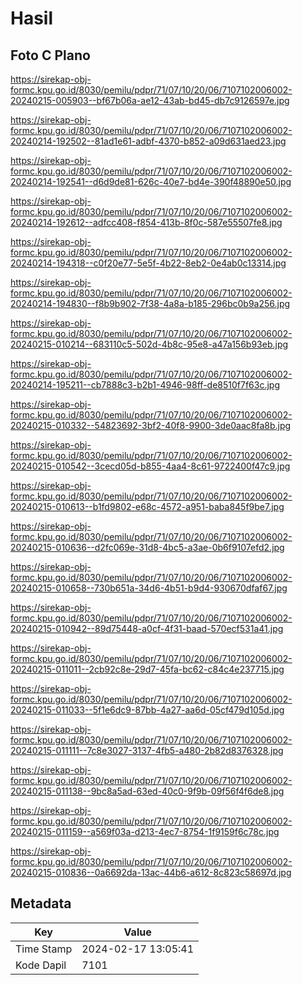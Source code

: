 # Hasil

## Foto C Plano

https://sirekap-obj-formc.kpu.go.id/8030/pemilu/pdpr/71/07/10/20/06/7107102006002-20240215-005903--bf67b06a-ae12-43ab-bd45-db7c9126597e.jpg

https://sirekap-obj-formc.kpu.go.id/8030/pemilu/pdpr/71/07/10/20/06/7107102006002-20240214-192502--81ad1e61-adbf-4370-b852-a09d631aed23.jpg

https://sirekap-obj-formc.kpu.go.id/8030/pemilu/pdpr/71/07/10/20/06/7107102006002-20240214-192541--d6d9de81-626c-40e7-bd4e-390f48890e50.jpg

https://sirekap-obj-formc.kpu.go.id/8030/pemilu/pdpr/71/07/10/20/06/7107102006002-20240214-192612--adfcc408-f854-413b-8f0c-587e55507fe8.jpg

https://sirekap-obj-formc.kpu.go.id/8030/pemilu/pdpr/71/07/10/20/06/7107102006002-20240214-194318--c0f20e77-5e5f-4b22-8eb2-0e4ab0c13314.jpg

https://sirekap-obj-formc.kpu.go.id/8030/pemilu/pdpr/71/07/10/20/06/7107102006002-20240214-194830--f8b9b902-7f38-4a8a-b185-296bc0b9a256.jpg

https://sirekap-obj-formc.kpu.go.id/8030/pemilu/pdpr/71/07/10/20/06/7107102006002-20240215-010214--683110c5-502d-4b8c-95e8-a47a156b93eb.jpg

https://sirekap-obj-formc.kpu.go.id/8030/pemilu/pdpr/71/07/10/20/06/7107102006002-20240214-195211--cb7888c3-b2b1-4946-98ff-de8510f7f63c.jpg

https://sirekap-obj-formc.kpu.go.id/8030/pemilu/pdpr/71/07/10/20/06/7107102006002-20240215-010332--54823692-3bf2-40f8-9900-3de0aac8fa8b.jpg

https://sirekap-obj-formc.kpu.go.id/8030/pemilu/pdpr/71/07/10/20/06/7107102006002-20240215-010542--3cecd05d-b855-4aa4-8c61-9722400f47c9.jpg

https://sirekap-obj-formc.kpu.go.id/8030/pemilu/pdpr/71/07/10/20/06/7107102006002-20240215-010613--b1fd9802-e68c-4572-a951-baba845f9be7.jpg

https://sirekap-obj-formc.kpu.go.id/8030/pemilu/pdpr/71/07/10/20/06/7107102006002-20240215-010636--d2fc069e-31d8-4bc5-a3ae-0b6f9107efd2.jpg

https://sirekap-obj-formc.kpu.go.id/8030/pemilu/pdpr/71/07/10/20/06/7107102006002-20240215-010658--730b651a-34d6-4b51-b9d4-930670dfaf67.jpg

https://sirekap-obj-formc.kpu.go.id/8030/pemilu/pdpr/71/07/10/20/06/7107102006002-20240215-010942--89d75448-a0cf-4f31-baad-570ecf531a41.jpg

https://sirekap-obj-formc.kpu.go.id/8030/pemilu/pdpr/71/07/10/20/06/7107102006002-20240215-011011--2cb92c8e-29d7-45fa-bc62-c84c4e237715.jpg

https://sirekap-obj-formc.kpu.go.id/8030/pemilu/pdpr/71/07/10/20/06/7107102006002-20240215-011033--5f1e6dc9-87bb-4a27-aa6d-05cf479d105d.jpg

https://sirekap-obj-formc.kpu.go.id/8030/pemilu/pdpr/71/07/10/20/06/7107102006002-20240215-011111--7c8e3027-3137-4fb5-a480-2b82d8376328.jpg

https://sirekap-obj-formc.kpu.go.id/8030/pemilu/pdpr/71/07/10/20/06/7107102006002-20240215-011138--9bc8a5ad-63ed-40c0-9f9b-09f56f4f6de8.jpg

https://sirekap-obj-formc.kpu.go.id/8030/pemilu/pdpr/71/07/10/20/06/7107102006002-20240215-011159--a569f03a-d213-4ec7-8754-1f9159f6c78c.jpg

https://sirekap-obj-formc.kpu.go.id/8030/pemilu/pdpr/71/07/10/20/06/7107102006002-20240215-010836--0a6692da-13ac-44b6-a612-8c823c58697d.jpg


## Metadata

| Key        | Value               |
| ---------- | ------------------- |
| Time Stamp | 2024-02-17 13:05:41 |
| Kode Dapil | 7101                |



